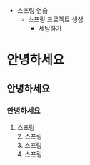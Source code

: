 - 스프링 연습
  - 스프링 프로젝트 생성
    - 세팅하기

# 안녕하세요
## 안녕하세요
### 안녕하세요

1. 스프링<br>
   2. 스프링<br>
   3. 스프링<br>
      4. 스프링